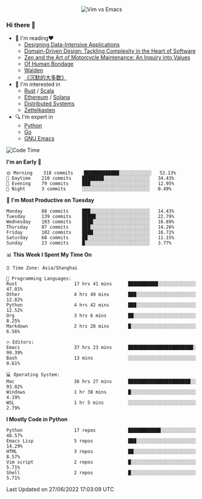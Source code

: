 <p align="center">
    <img src="https://gist.githubusercontent.com/coldnight/e696baffb094e71c96cb302118878eae/raw/40ea5053a6f66cc65f90f437e4173497da225958/banner.gif" alt="Vim vs Emacs" />
</p>

### Hi there 👋

- 📖 I'm reading❤️
    + [Designing Data-Intensive Applications](https://www.oreilly.com/library/view/designing-data-intensive-applications/9781491903063/)
    + [Domain-Driven Design: Tackling Complexity in the Heart of Software](https://www.dddcommunity.org/book/evans_2003/)
    + [Zen and the Art of Motorcycle Maintenance: An Inquiry into Values](https://en.wikipedia.org/wiki/Zen_and_the_Art_of_Motorcycle_Maintenance)
    + [Of Human Bondage](https://en.wikipedia.org/wiki/Of_Human_Bondage)
    + [Walden](https://en.wikipedia.org/wiki/Walden)
    + [《沉默的大多数》](https://en.wikipedia.org/wiki/Silent_majority)
- 🌱 I'm interested in
    + [Rust](https://www.rust-lang.org/) / [Scala](https://www.scala-lang.org/)
    + [Ethereum](https://ethereum.org/en/) / [Solana](https://solana.com/)
	+ [Distributed Systems](https://www.linuxzen.com/notes/topics/20200320174417_%E5%88%86%E5%B8%83%E5%BC%8F/)
	+ [Zettelkasten](https://www.linuxzen.com/notes/notes/20220120080920-slip_box/)
- 🔍 I'm expert in
    + [Python](https://www.python.org/)
    + [Go](https://go.dev/)
    + [GNU Emacs](https://www.gnu.org/software/emacs/)

<!--START_SECTION:waka-->
![Code Time](http://img.shields.io/badge/Code%20Time-0%20secs-blue)

**I'm an Early 🐤** 

```text
🌞 Morning    318 commits    █████████████░░░░░░░░░░░░   52.13% 
🌆 Daytime    210 commits    ████████░░░░░░░░░░░░░░░░░   34.43% 
🌃 Evening    79 commits     ███░░░░░░░░░░░░░░░░░░░░░░   12.95% 
🌙 Night      3 commits      ░░░░░░░░░░░░░░░░░░░░░░░░░   0.49%

```
📅 **I'm Most Productive on Tuesday** 

```text
Monday       88 commits     ███░░░░░░░░░░░░░░░░░░░░░░   14.43% 
Tuesday      139 commits    █████░░░░░░░░░░░░░░░░░░░░   22.79% 
Wednesday    103 commits    ████░░░░░░░░░░░░░░░░░░░░░   16.89% 
Thursday     87 commits     ███░░░░░░░░░░░░░░░░░░░░░░   14.26% 
Friday       102 commits    ████░░░░░░░░░░░░░░░░░░░░░   16.72% 
Saturday     68 commits     ██░░░░░░░░░░░░░░░░░░░░░░░   11.15% 
Sunday       23 commits     █░░░░░░░░░░░░░░░░░░░░░░░░   3.77%

```


📊 **This Week I Spent My Time On** 

```text
⌚︎ Time Zone: Asia/Shanghai

💬 Programming Languages: 
Rust                     17 hrs 41 mins      ███████████░░░░░░░░░░░░░░   47.01% 
Other                    4 hrs 49 mins       ███░░░░░░░░░░░░░░░░░░░░░░   12.82% 
Python                   4 hrs 42 mins       ███░░░░░░░░░░░░░░░░░░░░░░   12.52% 
Org                      3 hrs 6 mins        ██░░░░░░░░░░░░░░░░░░░░░░░   8.25% 
Markdown                 2 hrs 28 mins       █░░░░░░░░░░░░░░░░░░░░░░░░   6.56%

🔥 Editors: 
Emacs                    37 hrs 23 mins      ████████████████████████░   99.39% 
Bash                     13 mins             ░░░░░░░░░░░░░░░░░░░░░░░░░   0.61%

💻 Operating System: 
Mac                      36 hrs 27 mins      ███████████████████████░░   93.02% 
Windows                  1 hr 38 mins        █░░░░░░░░░░░░░░░░░░░░░░░░   4.19% 
WSL                      1 hr 5 mins         ░░░░░░░░░░░░░░░░░░░░░░░░░   2.79%

```

**I Mostly Code in Python** 

```text
Python                   17 repos            ████████████░░░░░░░░░░░░░   48.57% 
Emacs Lisp               5 repos             ███░░░░░░░░░░░░░░░░░░░░░░   14.29% 
HTML                     3 repos             ██░░░░░░░░░░░░░░░░░░░░░░░   8.57% 
Vim script               2 repos             █░░░░░░░░░░░░░░░░░░░░░░░░   5.71% 
Shell                    2 repos             █░░░░░░░░░░░░░░░░░░░░░░░░   5.71%

```



 Last Updated on 27/06/2022 17:03:09 UTC
<!--END_SECTION:waka-->
